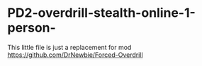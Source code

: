 # PD2-overdrill-stealth-online-1-person-
This little file is just a replacement for mod https://github.com/DrNewbie/Forced-Overdrill
